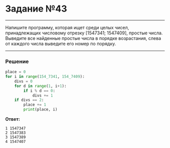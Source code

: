 # Задание №43

---

Напишите программу, которая ищет среди целых чисел, принадлежащих числовому отрезку [1547341; 1547409], простые числа. Выведите все найденные простые числа в порядке возрастания, слева от каждого числа выведите его номер по порядку. 

---

### Решение

```python
place = 0
for i in range(154_7341, 154_7409):
    divs = 0
    for d in range(1, i+1):
        if i % d == 0:
            divs += 1
    if divs == 2:
        place += 1
        print(place, i)
```

**Ответ:** 
```
1 1547347
2 1547383
3 1547389
4 1547407
```